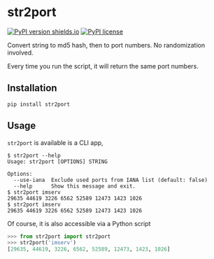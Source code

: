 # str2port

[![PyPI version shields.io](https://img.shields.io/pypi/v/str2port.svg)](https://pypi.python.org/pypi/str2port/)
[![PyPI license](https://img.shields.io/pypi/l/str2port.svg)](https://pypi.python.org/pypi/str2port/)

Convert string to md5 hash, then to port numbers. No randomization involved.

Every time you run the script, it will return the same port numbers.

## Installation

```commandline
pip install str2port
```

## Usage

`str2port` is available is a CLI app,

```commandline
$ str2port --help
Usage: str2port [OPTIONS] STRING

Options:
  --use-iana  Exclude used ports from IANA list (default: false)
  --help      Show this message and exit.
$ str2port imserv
29635 44619 3226 6562 52589 12473 1423 1026
$ str2port imserv
29635 44619 3226 6562 52589 12473 1423 1026
```

Of course, it is also accessible via a Python script

```python
>>> from str2port import str2port
>>> str2port('imserv')
[29635, 44619, 3226, 6562, 52589, 12473, 1423, 1026]
```
